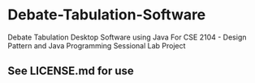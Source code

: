 # Debate-Tabulation-Software
Debate Tabulation Desktop Software using Java
For CSE 2104 - Design Pattern and Java Programming Sessional Lab Project



## See LICENSE.md for use